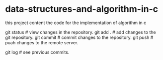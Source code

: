 # data-structures-and-algorithm-in-c
this project content the code for the implementation of algorithm in c

git status # view changes in the repository. 
git add . # add changes to the git repository. 
git commit # commit changes to the repository. 
git push # puah changes to the remote server. 

git log # see previous commits. 

